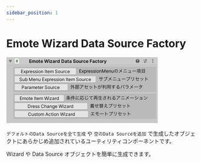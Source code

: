 ```yaml
---
sidebar_position: 1
---
```


# Emote Wizard Data Source Factory

![Inspector](img/emote_wizard_data_source_factory.png)

`デフォルトのData Sourceを全て生成` や `空のData Sourceを追加` で生成したオブジェクトにあらかじめ追加されているユーティリティコンポーネントです。

Wizard や Data Source オブジェクトを簡単に生成できます。
